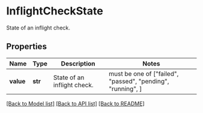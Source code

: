 # InflightCheckState

State of an inflight check.

## Properties
Name | Type | Description | Notes
------------ | ------------- | ------------- | -------------
**value** | **str** | State of an inflight check. |  must be one of ["failed", "passed", "pending", "running", ]

[[Back to Model list]](../README.md#documentation-for-models) [[Back to API list]](../README.md#documentation-for-api-endpoints) [[Back to README]](../README.md)


